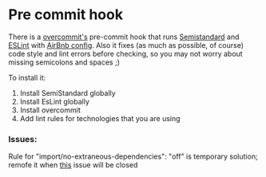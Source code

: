 # Pre commit hook

There is a [overcommit's](https://github.com/brigade/overcommit) pre-commit hook that runs [Semistandard](https://github.com/Flet/semistandard) and [ESLint](https://github.com/eslint/eslint) with [AirBnb config](https://github.com/airbnb/javascript/tree/master/packages/eslint-config-airbnb).
Also it fixes (as much as possible, of course) code style and lint errors before checking, so you may not worry about missing semicolons and spaces ;)
 
To install it:
1) Install SemiStandard globally
2) Install EsLint globally
3) Install overcommit
4) Add lint rules for technologies that you are using

### Issues: ###

Rule for "import/no-extraneous-dependencies": "off" is temporary solution; remofe it when [this](https://github.com/clayne11/eslint-import-resolver-meteor/issues/11) issue will be closed